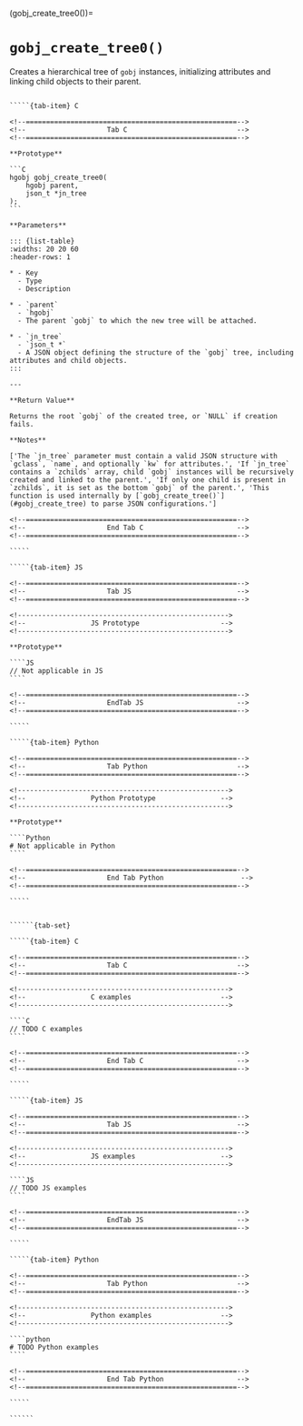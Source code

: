 <!-- ============================================================== -->
(gobj_create_tree0())=
# `gobj_create_tree0()`
<!-- ============================================================== -->

Creates a hierarchical tree of `gobj` instances, initializing attributes and linking child objects to their parent.

<!------------------------------------------------------------>
<!--                    Prototypes                          -->
<!------------------------------------------------------------>

``````{tab-set}

`````{tab-item} C

<!--====================================================-->
<!--                    Tab C                           -->
<!--====================================================-->

**Prototype**

```C
hgobj gobj_create_tree0(
    hgobj parent,
    json_t *jn_tree
);
```

**Parameters**

::: {list-table}
:widths: 20 20 60
:header-rows: 1

* - Key
  - Type
  - Description

* - `parent`
  - `hgobj`
  - The parent `gobj` to which the new tree will be attached.

* - `jn_tree`
  - `json_t *`
  - A JSON object defining the structure of the `gobj` tree, including attributes and child objects.
:::

---

**Return Value**

Returns the root `gobj` of the created tree, or `NULL` if creation fails.

**Notes**

['The `jn_tree` parameter must contain a valid JSON structure with `gclass`, `name`, and optionally `kw` for attributes.', 'If `jn_tree` contains a `zchilds` array, child `gobj` instances will be recursively created and linked to the parent.', 'If only one child is present in `zchilds`, it is set as the bottom `gobj` of the parent.', 'This function is used internally by [`gobj_create_tree()`](#gobj_create_tree) to parse JSON configurations.']

<!--====================================================-->
<!--                    End Tab C                       -->
<!--====================================================-->

`````

`````{tab-item} JS

<!--====================================================-->
<!--                    Tab JS                          -->
<!--====================================================-->

<!---------------------------------------------------->
<!--                JS Prototype                    -->
<!---------------------------------------------------->

**Prototype**

````JS
// Not applicable in JS
````

<!--====================================================-->
<!--                    EndTab JS                       -->
<!--====================================================-->

`````

`````{tab-item} Python

<!--====================================================-->
<!--                    Tab Python                      -->
<!--====================================================-->

<!---------------------------------------------------->
<!--                Python Prototype                -->
<!---------------------------------------------------->

**Prototype**

````Python
# Not applicable in Python
````

<!--====================================================-->
<!--                    End Tab Python                   -->
<!--====================================================-->

`````

``````

<!------------------------------------------------------------>
<!--                    Examples                            -->
<!------------------------------------------------------------>

```````{dropdown} Examples

``````{tab-set}

`````{tab-item} C

<!--====================================================-->
<!--                    Tab C                           -->
<!--====================================================-->

<!---------------------------------------------------->
<!--                C examples                      -->
<!---------------------------------------------------->

````C
// TODO C examples
````

<!--====================================================-->
<!--                    End Tab C                       -->
<!--====================================================-->

`````

`````{tab-item} JS

<!--====================================================-->
<!--                    Tab JS                          -->
<!--====================================================-->

<!---------------------------------------------------->
<!--                JS examples                     -->
<!---------------------------------------------------->

````JS
// TODO JS examples
````

<!--====================================================-->
<!--                    EndTab JS                       -->
<!--====================================================-->

`````

`````{tab-item} Python

<!--====================================================-->
<!--                    Tab Python                      -->
<!--====================================================-->

<!---------------------------------------------------->
<!--                Python examples                 -->
<!---------------------------------------------------->

````python
# TODO Python examples
````

<!--====================================================-->
<!--                    End Tab Python                  -->
<!--====================================================-->

`````

``````

```````
